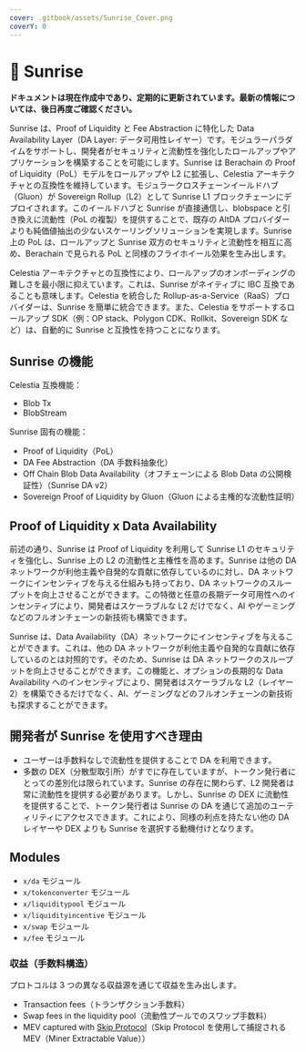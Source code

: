 ```yaml
---
cover: .gitbook/assets/Sunrise_Cover.png
coverY: 0
---
```


# 👋 Sunrise

**ドキュメントは現在作成中であり、定期的に更新されています。最新の情報については、後日再度ご確認ください。**

Sunrise は、Proof of Liquidity と Fee Abstraction に特化した Data Availability Layer（DA Layer: データ可用性レイヤー）です。モジュラーパラダイムをサポートし、開発者がセキュリティと流動性を強化したロールアップやアプリケーションを構築することを可能にします。Sunrise は Berachain の Proof of Liquidity（PoL）モデルをロールアップや L2 に拡張し、Celestia アーキテクチャとの互換性を維持しています。モジュラークロスチェーンイールドハブ（Gluon）が Sovereign Rollup（L2）として Sunrise L1 ブロックチェーンにデプロイされます。このイールドハブと Sunrise が直接通信し、blobspace と引き換えに流動性（PoL の複製）を提供することで、既存の AltDA プロバイダーよりも純価値抽出の少ないスケーリングソリューションを実現します。Sunrise 上の PoL は、ロールアップと Sunrise 双方のセキュリティと流動性を相互に高め、Berachain で見られる PoL と同様のフライホイール効果を生み出します。

Celestia アーキテクチャとの互換性により、ロールアップのオンボーディングの難しさを最小限に抑えています。これは、Sunrise がネイティブに IBC 互換であることも意味します。Celestia を統合した Rollup-as-a-Service（RaaS）プロバイダーは、Sunrise を簡単に統合できます。また、Celestia をサポートするロールアップ SDK（例：OP stack、Polygon CDK、Rollkit、Sovereign SDK など）は、自動的に Sunrise と互換性を持つことになります。

## Sunrise の機能

Celestia 互換機能：

- Blob Tx
- BlobStream

Sunrise 固有の機能：

- Proof of Liquidity（PoL）
- DA Fee Abstraction（DA 手数料抽象化）
- Off Chain Blob Data Availability（オフチェーンによる Blob Data の公開検証性）（Sunrise DA v2）
- Sovereign Proof of Liquidity by Gluon（Gluon による主権的な流動性証明）

## Proof of Liquidity x Data Availability

前述の通り、Sunrise は Proof of Liquidity を利用して Sunrise L1 のセキュリティを強化し、Sunrise 上の L2 の流動性と主権性を高めます。Sunrise は他の DA ネットワークが利他主義や自発的な貢献に依存しているのに対し、DA ネットワークにインセンティブを与える仕組みも持っており、DA ネットワークのスループットを向上させることができます。この特徴と任意の長期データ可用性へのインセンティブにより、開発者はスケーラブルな L2 だけでなく、AI やゲーミングなどのフルオンチェーンの新技術も構築できます。

Sunrise は、Data Availability（DA）ネットワークにインセンティブを与えることができます。これは、他の DA ネットワークが利他主義や自発的な貢献に依存しているのとは対照的です。そのため、Sunrise は DA ネットワークのスループットを向上させることができます。この機能と、オプションの長期的な Data Availability へのインセンティブにより、開発者はスケーラブルな L2（レイヤー 2）を構築できるだけでなく、AI、ゲーミングなどのフルオンチェーンの新技術も探求することができます。

## 開発者が Sunrise を使用すべき理由

- ユーザーは手数料なしで流動性を提供することで DA を利用できます。
- 多数の DEX（分散型取引所）がすでに存在していますが、トークン発行者にとっての差別化は限られています。Sunrise の存在に関わらず、L2 開発者は常に流動性を提供する必要があります。しかし、Sunrise の DEX に流動性を提供することで、トークン発行者は Sunrise の DA を通じて追加のユーティリティにアクセスできます。これにより、同様の利点を持たない他の DA レイヤーや DEX よりも Sunrise を選択する動機付けとなります。

## Modules

- `x/da` モジュール
- `x/tokenconverter` モジュール
- `x/liquiditypool` モジュール
- `x/liquidityincentive` モジュール
- `x/swap` モジュール
- `x/fee` モジュール

### 収益（手数料構造）

プロトコルは 3 つの異なる収益源を通じて収益を生み出します。

- Transaction fees（トランザクション手数料）
- Swap fees in the liquidity pool（流動性プールでのスワップ手数料）
- MEV captured with [Skip Protocol](https://docs.skip.money/)（Skip Protocol を使用して捕捉される MEV（Miner Extractable Value））

